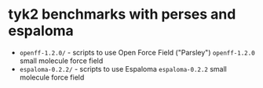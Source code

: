 # tyk2 benchmarks with perses and espaloma

* `openff-1.2.0/` - scripts to use Open Force Field ("Parsley") `openff-1.2.0` small molecule force field
* `espaloma-0.2.2/` - scripts to use Espaloma `espaloma-0.2.2` small molecule force field
